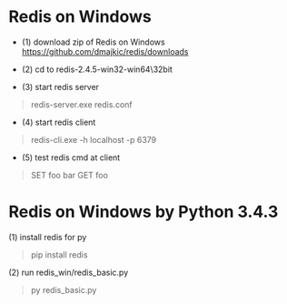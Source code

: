 # Redis on Windows


* (1) download zip of Redis on Windows
https://github.com/dmajkic/redis/downloads

* (2) cd to redis-2.4.5-win32-win64\32bit

* (3) start redis server
> redis-server.exe redis.conf

* (4) start redis client
> redis-cli.exe -h localhost -p 6379

* (5) test redis cmd at client
> SET foo bar
> GET foo


# Redis on Windows by Python 3.4.3

(1) install redis for py
> pip install redis

(2) run redis_win/redis_basic.py
> py redis_basic.py

